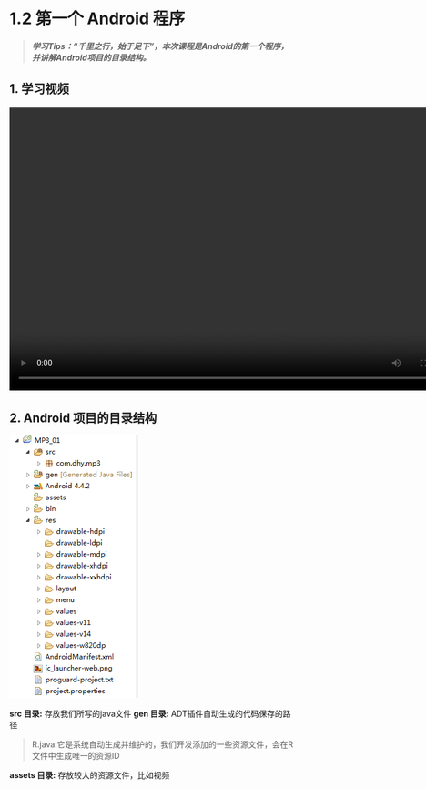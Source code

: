 # 1.2 第一个 Android 程序

>##### 学习Tips：“千里之行，始于足下”，本次课程是Android的第一个程序，并讲解Android项目的目录结构。

## 1. 学习视频

<video src="https://v.qq.com/iframe/player.html?vid=z0180bhmznp&tiny=0&auto=0" width="800" height="498" controls="controls">
</video>

## 2. Android 项目的目录结构

![android_project_lists.png](/images/chapter1/android_project_lists.png)

**src 目录:** 存放我们所写的java文件
**gen 目录:** ADT插件自动生成的代码保存的路径

>R.java:它是系统自动生成并维护的，我们开发添加的一些资源文件，会在R文件中生成唯一的资源ID

**assets 目录:** 存放较大的资源文件，比如视频